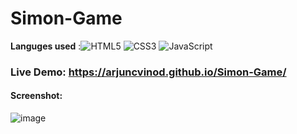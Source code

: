 # Simon-Game
**Languges used** :![HTML5](https://img.shields.io/badge/html5-%23E34F26.svg?style=flat&logo=html5&logoColor=white) ![CSS3](https://img.shields.io/badge/css3-%231572B6.svg?style=flat&logo=css3&logoColor=white)  ![JavaScript](https://img.shields.io/badge/javascript-%23323330.svg?style=flat&logo=javascript&logoColor=%23F7DF1E)
### Live Demo: https://arjuncvinod.github.io/Simon-Game/
#### Screenshot:
![image](https://github.com/arjuncvinod/Simon-Game/assets/68469520/8a857f06-b675-403d-9d50-5d88825f14f2)

